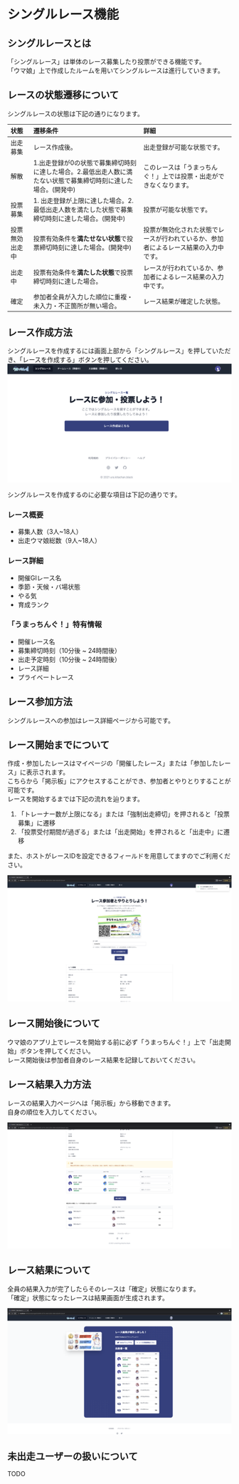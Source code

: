 # シングルレース機能
## シングルレースとは
「シングルレース」は単体のレース募集したり投票ができる機能です。  
「ウマ娘」上で作成したルームを用いてシングルレースは進行していきます。

## レースの状態遷移について
シングルレースの状態は下記の通りになります。

|状態|遷移条件|詳細|
|:--|:--|:--|
|出走募集|レース作成後。|出走登録が可能な状態です。|
|解散|1.出走登録が0の状態で募集締切時刻に達した場合。2.最低出走人数に満たない状態で募集締切時刻に達した場合。(開発中)|このレースは「うまっちんぐ！」上では投票・出走ができなくなります。|
|投票募集|1. 出走登録が上限に達した場合。2. 最低出走人数を満たした状態で募集締切時刻に達した場合。(開発中)|投票が可能な状態です。|
|投票無効出走中|投票有効条件を**満たせない状態**で投票締切時刻に達した場合。(開発中)|投票が無効化された状態でレースが行われているか、参加者によるレース結果の入力中です。|
|出走中|投票有効条件を**満たした状態**で投票締切時刻に達した場合。|レースが行われているか、参加者によるレース結果の入力中です。|
|確定|参加者全員が入力した順位に重複・未入力・不正箇所が無い場合。|レース結果が確定した状態。|

## レース作成方法
シングルレースを作成するには画面上部から「シングルレース」を押していただき、「レースを作成する」ボタンを押してください。
![create-race](../../images/how-to/single-race/race-create.png)

シングルレースを作成するのに必要な項目は下記の通りです。

### レース概要
- 募集人数（3人~18人）
- 出走ウマ娘総数（9人~18人）
  
### レース詳細
- 開催GIレース名
- 季節・天候・バ場状態
- やる気
- 育成ランク

### 「うまっちんぐ！」特有情報
- 開催レース名
- 募集締切時刻（10分後 ~ 24時間後）
- 出走予定時刻（10分後 ~ 24時間後）
- レース詳細
- プライベートレース

## レース参加方法
シングルレースへの参加はレース詳細ページから可能です。

## レース開始までについて
作成・参加したレースはマイページの「開催したレース」または「参加したレース」に表示されます。  
こちらから「掲示板」にアクセスすることができ、参加者とやりとりすることが可能です。  
レースを開始するまでは下記の流れを辿ります。

1. 「トレーナー数が上限になる」または「強制出走締切」を押されると「投票募集」に遷移
1. 「投票受付期間が過ぎる」または「出走開始」を押されると「出走中」に遷移

また、ホストがレースIDを設定できるフィールドを用意してますのでご利用ください。

![race-board](../../images/how-to/single-race/race-board.png)

## レース開始後について
ウマ娘のアプリ上でレースを開始する前に必ず「うまっちんぐ！」上で「出走開始」ボタンを押してください。  
レース開始後は参加者自身のレース結果を記録しておいてください。

## レース結果入力方法
レースの結果入力ページへは「掲示板」から移動できます。  
自身の順位を入力してください。

![race-board](../../images/how-to/single-race/race-input-result.png)

## レース結果について
全員の結果入力が完了したらそのレースは「確定」状態になります。  
「確定」状態になったレースは結果画面が生成されます。

![race-board](../../images/how-to/single-race/race-result.png)

## 未出走ユーザーの扱いについて
TODO
